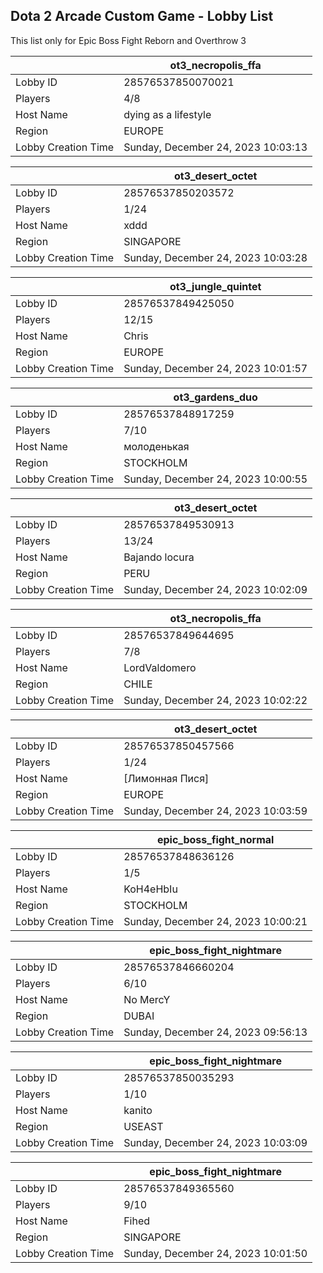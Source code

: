 ## Dota 2 Arcade Custom Game - Lobby List

This list only for Epic Boss Fight Reborn and Overthrow 3

|  | ot3_necropolis_ffa |
| ------ | ------ |
| Lobby ID | 28576537850070021 |
| Players | 4/8 |
| Host Name | dying as a lifestyle |
| Region | EUROPE |
| Lobby Creation Time | Sunday, December 24, 2023 10:03:13 |


|  | ot3_desert_octet |
| ------ | ------ |
| Lobby ID | 28576537850203572 |
| Players | 1/24 |
| Host Name | xddd |
| Region | SINGAPORE |
| Lobby Creation Time | Sunday, December 24, 2023 10:03:28 |


|  | ot3_jungle_quintet |
| ------ | ------ |
| Lobby ID | 28576537849425050 |
| Players | 12/15 |
| Host Name | Chris |
| Region | EUROPE |
| Lobby Creation Time | Sunday, December 24, 2023 10:01:57 |


|  | ot3_gardens_duo |
| ------ | ------ |
| Lobby ID | 28576537848917259 |
| Players | 7/10 |
| Host Name | молоденькая |
| Region | STOCKHOLM |
| Lobby Creation Time | Sunday, December 24, 2023 10:00:55 |


|  | ot3_desert_octet |
| ------ | ------ |
| Lobby ID | 28576537849530913 |
| Players | 13/24 |
| Host Name | Bajando locura |
| Region | PERU |
| Lobby Creation Time | Sunday, December 24, 2023 10:02:09 |


|  | ot3_necropolis_ffa |
| ------ | ------ |
| Lobby ID | 28576537849644695 |
| Players | 7/8 |
| Host Name | LordValdomero |
| Region | CHILE |
| Lobby Creation Time | Sunday, December 24, 2023 10:02:22 |


|  | ot3_desert_octet |
| ------ | ------ |
| Lobby ID | 28576537850457566 |
| Players | 1/24 |
| Host Name | [Лимонная Пися] |
| Region | EUROPE |
| Lobby Creation Time | Sunday, December 24, 2023 10:03:59 |


|  | epic_boss_fight_normal |
| ------ | ------ |
| Lobby ID | 28576537848636126 |
| Players | 1/5 |
| Host Name | KoH4eHbIu |
| Region | STOCKHOLM |
| Lobby Creation Time | Sunday, December 24, 2023 10:00:21 |


|  | epic_boss_fight_nightmare |
| ------ | ------ |
| Lobby ID | 28576537846660204 |
| Players | 6/10 |
| Host Name | No MercY |
| Region | DUBAI |
| Lobby Creation Time | Sunday, December 24, 2023 09:56:13 |


|  | epic_boss_fight_nightmare |
| ------ | ------ |
| Lobby ID | 28576537850035293 |
| Players | 1/10 |
| Host Name | kanito |
| Region | USEAST |
| Lobby Creation Time | Sunday, December 24, 2023 10:03:09 |


|  | epic_boss_fight_nightmare |
| ------ | ------ |
| Lobby ID | 28576537849365560 |
| Players | 9/10 |
| Host Name | Fihed |
| Region | SINGAPORE |
| Lobby Creation Time | Sunday, December 24, 2023 10:01:50 |


